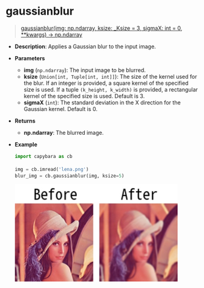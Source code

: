 # gaussianblur

> [gaussianblur(img: np.ndarray, ksize: \_Ksize = 3, sigmaX: int = 0, \*\*kwargs) -> np.ndarray](https://github.com/DocsaidLab/Capybara/blob/975d62fba4f76db59e715c220f7a2af5ad8d050e/capybara/vision/functionals.py#L54)

- **Description**: Applies a Gaussian blur to the input image.

- **Parameters**

  - **img** (`np.ndarray`): The input image to be blurred.
  - **ksize** (`Union[int, Tuple[int, int]]`): The size of the kernel used for the blur. If an integer is provided, a square kernel of the specified size is used. If a tuple `(k_height, k_width)` is provided, a rectangular kernel of the specified size is used. Default is 3.
  - **sigmaX** (`int`): The standard deviation in the X direction for the Gaussian kernel. Default is 0.

- **Returns**

  - **np.ndarray**: The blurred image.

- **Example**

  ```python
  import capybara as cb

  img = cb.imread('lena.png')
  blur_img = cb.gaussianblur(img, ksize=5)
  ```

  ![gaussianblur](./resource/test_gaussianblur.jpg)
